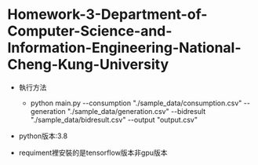 # Homework-3-Department-of-Computer-Science-and-Information-Engineering-National-Cheng-Kung-University


* 執行方法
  * python main.py --consumption "./sample_data/consumption.csv" --generation "./sample_data/generation.csv" --bidresult "./sample_data/bidresult.csv" --output "output.csv"
  
* python版本:3.8
* requiment裡安裝的是tensorflow版本非gpu版本

